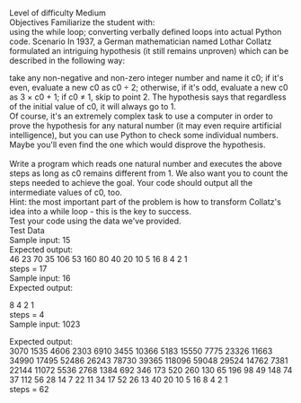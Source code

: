 <br>
Level of difficulty
Medium
<br>
Objectives
Familiarize the student with:
<br>
using the while loop;
converting verbally defined loops into actual Python code.
Scenario
In 1937, a German mathematician named Lothar Collatz formulated an intriguing hypothesis (it still remains unproven) which can be described in the following way:

take any non-negative and non-zero integer number and name it c0;
if it's even, evaluate a new c0 as c0 ÷ 2;
otherwise, if it's odd, evaluate a new c0 as 3 × c0 + 1;
if c0 ≠ 1, skip to point 2.
The hypothesis says that regardless of the initial value of c0, it will always go to 1.
<br>
Of course, it's an extremely complex task to use a computer in order to prove the hypothesis for any natural number (it may even require artificial intelligence), but you can use Python to check some individual numbers. Maybe you'll even find the one which would disprove the hypothesis.
<br>
<br>
Write a program which reads one natural number and executes the above steps as long as c0 remains different from 1. We also want you to count the steps needed to achieve the goal. Your code should output all the intermediate values of c0, too.
<br>
Hint: the most important part of the problem is how to transform Collatz's idea into a while loop - this is the key to success.
<br>
Test your code using the data we've provided.
<br>
Test Data
<br>
Sample input: 15
<br>
Expected output:
<br>
46
23
70
35
106
53
160
80
40
20
10
5
16
8
4
2
1
<br>
steps = 17
<br>
Sample input: 16
<br>
Expected output:

8
4
2
1
<br>
steps = 4
<br>
Sample input: 1023

Expected output:
<br>
3070
1535
4606
2303
6910
3455
10366
5183
15550
7775
23326
11663
34990
17495
52486
26243
78730
39365
118096
59048
29524
14762
7381
22144
11072
5536
2768
1384
692
346
173
520
260
130
65
196
98
49
148
74
37
112
56
28
14
7
22
11
34
17
52
26
13
40
20
10
5
16
8
4
2
1
<br>
steps = 62
